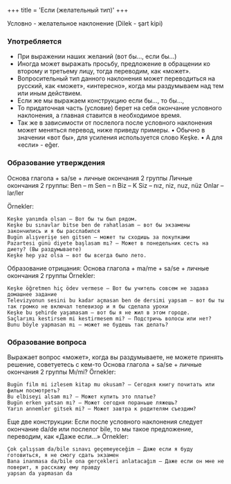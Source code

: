 +++
title = 'Если (желательный тип)'
+++

Условно - желательное наклонение
(Dilek - şart kipi)

### Употребляется

- При выражении наших желаний (вот бы…, если бы…)
- Иногда может выражать просьбу, предложение в обращении ко второму и третьему лицу, тогда переводим, как «может».
- Вопросительный тип данного наклонения может переводиться на русский, как «может», «интересно», когда мы раздумываем над тем или иным действием.
- Если же мы выражаем конструкцию если бы…, то бы…,
-    То придаточная часть (условие) берет на себя окончание условного наклонения, а главная ставится в необходимое время.
- Так же в зависимости от послелога после условного наклонения может меняться перевод, ниже приведу примеры.
      • Обычно в значении «вот бы», для усиления используется слово Keşke.
      • A для «если» - eğer.
### Образование утверждения
Основа глагола + sa/se + личные окончания 2 группы
Личные окончания 2 группы:
Ben – m
Sen – n
Biz – K
Siz – nız, niz, nuz, nüz
Onlar – lar/ler

Örnekler:
```text
Keşke yanımda olsan – Вот бы ты был рядом.
Keşke bu sınavlar bitse ben de rahatlasam – вот бы экзамены закончились и я бы расслабился
Bugün alışverişe sen gitsen – может ты сходишь за покупками
Pazartesi günü diyete başlasam mı? – Может в понедельник сесть на диету? (Вы раздумываете)
Keşke hep yaz olsa – вот бы всегда было лето.
```


Образование отрицания:
Основа глагола + ma/me + sa/se + личные окончания 2 группы
Örnekler:
```text
Keşke öğretmen hiç ödev vermese – Вот бы учитель совсем не задава домашнее задание
Televizyonun sesini bu kadar açmasan ben de dersimi yapsam – вот бы ты так громко не включал телевизор и я бы сделала уроки
Keşke bu şehirde yaşamasam – вот бы я не жил в этом городе.
Saçlarımı kestirsem mi kestirmesem mi? – Подстричь волосы или нет?
Bunu böyle yapmasan mı – может не будешь так делать?
```

### Образование вопроса

Выражает вопрос «может», когда вы раздумываете, не можете принять решение, советуетесь с кем-то
Основа глагола + sa/se + личные окончания 2 группы     Mı/mi?
Örnekler:
```text
Bugün film mi izlesem kitap mu okusam? – Сегодня книгу почитать или фильм посмотреть?
Bu elbiseyi alsam mı? – Может купить это платье?
Bugün erken yatsan mı? – Может сегодня пораньше ляжешь?
Yarın annemler gitsek mi? – Может завтра к родителям съездим?
```

Еще две конструкции:
Если после условного наклонения следует окончание da/de или послелог bile, то мы такое предложение, переводим, как «Даже если…»
Örnekler:
```text
Çok çalışsam da/bile sınavı geçemeyeceğim – Даже если я буду готовиться, я не смогу сдать экзамен
Bana inanmasa da/bile ona gerçekleri anlatacağım – Даже если он мне не поверит, я расскажу ему правду
yapsan da yapmasan da
```
